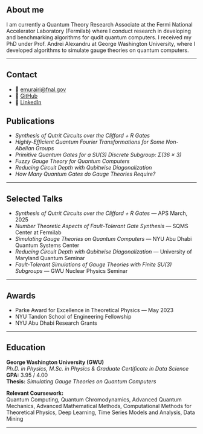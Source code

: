 <!-- <div style="display: flex; align-items: center; gap: 20px;">
  <img src="profile.jpg" alt="Profile photo" style="width: 100px; border-radius: 50%;">
  <div>
    <h1 style="margin-bottom: 0;">Edison M. Murairi</h1>
    <p><a href="https://github.com/">GitHub</a> · <a href="https://linkedin.com/">LinkedIn</a></p>
  </div>
</div>

--- -->

## About me

I am currently a Quantum Theory Research Associate at the Fermi National Accelerator Laboratory (Fermilab) where I conduct research in developing and benchmarking algorithms for qudit quantum computers. I received my PhD under Prof. Andrei Alexandru at George Washington University, where I developed algorithms to simulate gauge theories on quantum computers.

---

## Contact

- 📧 emurairi@fnal.gov  
- 🔗 [GitHub](https://github.com/YOURUSERNAME)  
- 🔗 [LinkedIn](https://linkedin.com/in/YOURUSERNAME)

## Publications

- *Synthesis of Qutrit Circuits over the Clifford + R Gates*  
- *Highly-Efficient Quantum Fourier Transformations for Some Non-Abelian Groups*  
- *Primitive Quantum Gates for a SU(3) Discrete Subgroup: Σ(36 × 3)*  
- *Fuzzy Gauge Theory for Quantum Computers*  
- *Reducing Circuit Depth with Qubitwise Diagonalization*  
- *How Many Quantum Gates do Gauge Theories Require?*  

---

## Selected Talks

- *Synthesis of Qutrit Circuits over the Clifford + R Gates* — APS March, 2025  
- *Number Theoretic Aspects of Fault-Tolerant Gate Synthesis* — SQMS Center at Fermilab  
- *Simulating Gauge Theories on Quantum Computers* — NYU Abu Dhabi Quantum Systems Center  
- *Reducing Circuit Depth with Qubitwise Diagonalization* — University of Maryland Quantum Seminar  
- *Fault-Tolerant Simulations of Gauge Theories with Finite SU(3) Subgroups* — GWU Nuclear Physics Seminar  

---

## Awards

- Parke Award for Excellence in Theoretical Physics — May 2023  
- NYU Tandon School of Engineering Fellowship  
- NYU Abu Dhabi Research Grants  

---

## Education

**George Washington University (GWU)**  
_Ph.D. in Physics, M.Sc. in Physics & Graduate Certificate in Data Science_  
**GPA:** 3.95 / 4.00  
**Thesis:** *Simulating Gauge Theories on Quantum Computers*  

**Relevant Coursework:**  
Quantum Computing, Quantum Chromodynamics, Advanced Quantum Mechanics, Advanced Mathematical Methods, Computational Methods for Theoretical Physics, Deep Learning, Time Series Models and Analysis, Data Mining

---


